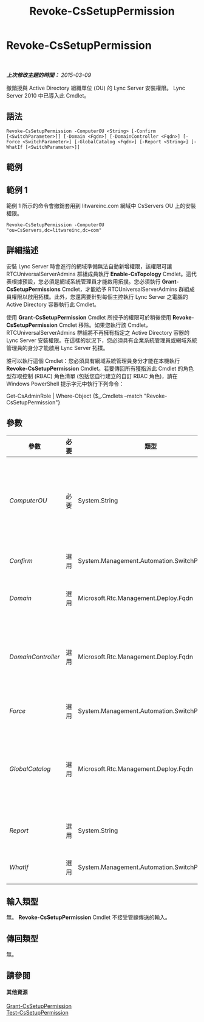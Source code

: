 ﻿---
title: Revoke-CsSetupPermission
TOCTitle: Revoke-CsSetupPermission
ms:assetid: 3486d164-b1a2-4d4c-9150-cef802674682
ms:mtpsurl: https://technet.microsoft.com/zh-tw/library/Gg425834(v=OCS.15)
ms:contentKeyID: 49290550
ms.date: 08/10/2015
mtps_version: v=OCS.15
ms.translationtype: HT
---

# Revoke-CsSetupPermission

 

_**上次修改主題的時間：** 2015-03-09_

撤銷授與 Active Directory 組織單位 (OU) 的 Lync Server 安裝權限。 Lync Server 2010 中已導入此 Cmdlet。

## 語法

    Revoke-CsSetupPermission -ComputerOU <String> [-Confirm [<SwitchParameter>]] [-Domain <Fqdn>] [-DomainController <Fqdn>] [-Force <SwitchParameter>] [-GlobalCatalog <Fqdn>] [-Report <String>] [-WhatIf [<SwitchParameter>]]

## 範例

## 範例 1

範例 1 所示的命令會撤銷套用到 litwareinc.com 網域中 CsServers OU 上的安裝權限。

    Revoke-CsSetupPermission -ComputerOU "ou=CsServers,dc=litwareinc,dc=com"

## 詳細描述

安裝 Lync Server 時會進行的網域準備無法自動新增權限，該權限可讓 RTCUniversalServerAdmins 群組成員執行 **Enable-CsTopology** Cmdlet。這代表根據預設，您必須是網域系統管理員才能啟用拓撲。您必須執行 **Grant-CsSetupPermissions** Cmdlet，才能給予 RTCUniversalServerAdmins 群組成員權限以啟用拓樸。此外，您還需要針對每個主控執行 Lync Server 之電腦的 Active Directory 容器執行此 Cmdlet。

使用 **Grant-CsSetupPermission** Cmdlet 所授予的權限可於稍後使用 **Revoke-CsSetupPermission** Cmdlet 移除。如果您執行該 Cmdlet，RTCUniversalServerAdmins 群組將不再擁有指定之 Active Directory 容器的 Lync Server 安裝權限。在這樣的狀況下，您必須具有企業系統管理員或網域系統管理員的身分才能啟用 Lync Server 拓撲。

誰可以執行這個 Cmdlet：您必須具有網域系統管理員身分才能在本機執行 **Revoke-CsSetupPermission** Cmdlet。若要傳回所有獲指派此 Cmdlet 的角色型存取控制 (RBAC) 角色清單 (包括您自行建立的自訂 RBAC 角色)，請在 Windows PowerShell 提示字元中執行下列命令：

Get-CsAdminRole | Where-Object {$\_.Cmdlets –match "Revoke-CsSetupPermission"}

## 參數


<table>
<colgroup>
<col style="width: 25%" />
<col style="width: 25%" />
<col style="width: 25%" />
<col style="width: 25%" />
</colgroup>
<thead>
<tr class="header">
<th>參數</th>
<th>必要</th>
<th>類型</th>
<th>說明</th>
</tr>
</thead>
<tbody>
<tr class="odd">
<td><p><em>ComputerOU</em></p></td>
<td><p>必要</p></td>
<td><p>System.String</p></td>
<td><p>包含將安裝或已安裝 Lync Server 之電腦帳戶的 OU 辨別名稱 (DN)。例如：-ComputerOU &quot;ou=CsServers,dc=litwareinc,dc=com&quot;。</p>
<p>如果您希望，可在指定 OU 時保持辨別名稱的網域部分關閉。例如：</p>
<p>-ComputerOU &quot;ou=CsServers&quot;</p></td>
</tr>
<tr class="even">
<td><p><em>Confirm</em></p></td>
<td><p>選用</p></td>
<td><p>System.Management.Automation.SwitchParameter</p></td>
<td><p>在執行命令前先提示確認。</p></td>
</tr>
<tr class="odd">
<td><p><em>Domain</em></p></td>
<td><p>選用</p></td>
<td><p>Microsoft.Rtc.Management.Deploy.Fqdn</p></td>
<td><p>OU 所在網域的名稱。如果未包含此參數，則 <strong>Revoke-CsSetupPermission</strong> Cmdlet 將會尋找目前網域中的 OU。</p></td>
</tr>
<tr class="even">
<td><p><em>DomainController</em></p></td>
<td><p>選用</p></td>
<td><p>Microsoft.Rtc.Management.Deploy.Fqdn</p></td>
<td><p>當指派原則時所要連絡之網域控制站的完整網域名稱。例如：-DomainController atl-dc-001.litwareinc.com。</p>
<p>若未指定，則當指派原則時 <strong>Revoke-CsSetupPermission</strong> Cmdlet 會與最近的可用網域控制站連絡。</p></td>
</tr>
<tr class="odd">
<td><p><em>Force</em></p></td>
<td><p>選用</p></td>
<td><p>System.Management.Automation.SwitchParameter</p></td>
<td><p>隱藏執行命令時可能發生的非嚴重錯誤訊息。</p></td>
</tr>
<tr class="even">
<td><p><em>GlobalCatalog</em></p></td>
<td><p>選用</p></td>
<td><p>Microsoft.Rtc.Management.Deploy.Fqdn</p></td>
<td><p>當指派原則時，所要連絡之通用類別目錄伺服器的完整網域名稱。例如：-GlobalCatalog atl-dc-001.litwareinc.com。</p>
<p>若未指定，則當指派原則時 <strong>Revoke-CsSetupPermission</strong> Cmdlet 會與最近的可用通用類別目錄伺服器連絡。</p></td>
</tr>
<tr class="odd">
<td><p><em>Report</em></p></td>
<td><p>選用</p></td>
<td><p>System.String</p></td>
<td><p>可讓您指定在 Cmdlet 執行時所建立記錄檔的檔案路徑。例如：-Report &quot;C:\Logs\OUPermissions.html&quot;</p></td>
</tr>
<tr class="even">
<td><p><em>WhatIf</em></p></td>
<td><p>選用</p></td>
<td><p>System.Management.Automation.SwitchParameter</p></td>
<td><p>說明執行命令時若不實際執行命令的後果。</p></td>
</tr>
</tbody>
</table>


## 輸入類型

無。 **Revoke-CsSetupPermission** Cmdlet 不接受管線傳送的輸入。

## 傳回類型

無。

## 請參閱

#### 其他資源

[Grant-CsSetupPermission](grant-cssetuppermission.md)  
[Test-CsSetupPermission](test-cssetuppermission.md)

